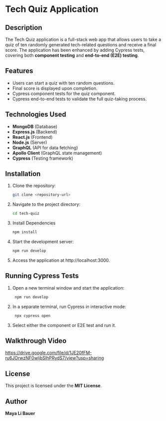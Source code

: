 # Tech Quiz Application

## Description
The Tech Quiz application is a full-stack web app that allows users to take a quiz of ten randomly generated tech-related questions and receive a final score. 
The application has been enhanced by adding Cypress tests, covering both **component testing** and **end-to-end (E2E) testing**.

## Features
- Users can start a quiz with ten random questions.
- Final score is displayed upon completion.
- Cypress component tests for the quiz component.
- Cypress end-to-end tests to validate the full quiz-taking process.

## Technologies Used
- **MongoDB** (Database)
- **Express.js** (Backend)
- **React.js** (Frontend)
- **Node.js** (Server)
- **GraphQL** (API for data fetching)
- **Apollo Client** (GraphQL state management)
- **Cypress** (Testing framework)

## Installation

1. Clone the repository:
   ```bash
   git clone <repository-url>
2. Navigate to the project directory:
   ```bash
   cd tech-quiz
3. Install Dependencies
   ```bash
   npm install
4. Start the development server:
   ```bash
   npm run develop
5. Access the application at http://localhost:3000.

## Running Cypress Tests

1. Open a new terminal window and start the application:
   ```bash
    npm run develop
2. In a separate terminal, run Cypress in interactive mode:
   ```bash
    npx cypress open
3. Select either the component or E2E test and run it.

## Walkthrough Video
https://drive.google.com/file/d/1JE20fFM-ru6JOrwzNF0wljbSIhPRydS7/view?usp=sharing

## License
This project is licensed under the **MIT License**.

## Author
**Maya Li Bauer**













   
